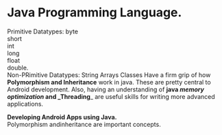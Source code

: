 # Java Programming Language.
 Primitive Datatypes:
    byte <br>
    short<br>
    int<br>
    long<br>
    float<br>
    double.<br>
Non-PRimitive Datatypes:
    String
    Arrays
    Classes
 Have a firm grip of how **Polymorphism and Inheritance** work in java. These are pretty central to Android development. Also, having an understanding of **java _memory optimization_ and _Threading**_ are useful skills for writing more advanced applications. <br>

 **Developing Android Apps using Java.** <br>
 Polymorphism andinheritance are important concepts.
 
